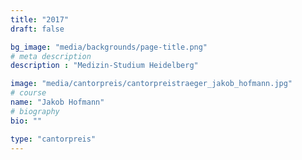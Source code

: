 ```yaml
---
title: "2017"
draft: false

bg_image: "media/backgrounds/page-title.png"
# meta description
description : "Medizin-Studium Heidelberg"

image: "media/cantorpreis/cantorpreistraeger_jakob_hofmann.jpg"
# course
name: "Jakob Hofmann"
# biography
bio: ""

type: "cantorpreis"
---
```

